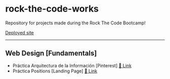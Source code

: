 # rock-the-code-works

Repository for projects made during the Rock The Code Bootcamp!

[Deployed site](https://lalolita-rockthecode.netlify.app/)

---

## Web Design [Fundamentals]

- Práctica Arquitectura de la Información [Pinterest] [🔗 Link](https://lalolita-rockthecode.netlify.app/info-architecture/index.html)
- Práctica Positions [Landing Page] [🔗 Link](https://lalolita-rockthecode.netlify.app/positions-landing-page/index.html)
